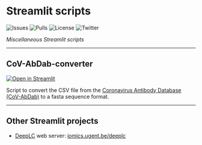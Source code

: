 # Streamlit scripts

![Issues](https://badgen.net/github/open-issues/ralfg/streamlit-scripts)
![Pulls](https://badgen.net/github/open-prs/ralfg/streamlit-scripts)
![License](https://badgen.net/github/license/ralfg/streamlit-scripts)
![Twitter](https://badgen.net/twitter/follow/RalfG)



_Miscellaneous Streamlit scripts_


---

## CoV-AbDab-converter

[![Open in Streamlit](https://static.streamlit.io/badges/streamlit_badge_black_white.svg)](https://share.streamlit.io/RalfG/streamlit-scripts/cov_abdab_converter.py/)

Script to convert the CSV file from the
[Coronavirus Antibody Database (CoV-AbDab)](http://opig.stats.ox.ac.uk/webapps/covabdab/)
to a fasta sequence format.

---

## Other Streamlit projects

- [DeepLC](https://github.com/compomics/deeplc/) web server: [iomics.ugent.be/deeplc](https://iomics.ugent.be/deeplc/)
